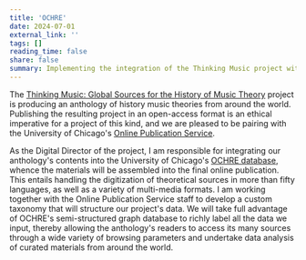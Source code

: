 ```yaml
---
title: 'OCHRE'
date: 2024-07-01
external_link: ''
tags: []
reading_time: false
share: false
summary: Implementing the integration of the Thinking Music project with the OCHRE database
---
```

The [Thinking Music: Global Sources for the History of Music Theory](https://neubauercollegium.uchicago.edu/research/thinking-music) project is producing an anthology of history music theories from around the world. Publishing the resulting project in an open-access format is an ethical imperative for a project of this kind, and we are pleased to be pairing with the University of Chicago's [Online Publication Service](https://onlinepublications.uchicago.edu/).

As the Digital Director of the project, I am responsible for integrating our anthology's contents into the University of Chicago's [OCHRE database](https://voices.uchicago.edu/ochre/), whence the materials will be assembled into the final online publication. This entails handling the digitization of theoretical sources in more than fifty languages, as well as a variety of multi-media formats. I am working together with the Online Publication Service staff to develop a custom taxonomy that will structure our project's data. We will take full advantage of OCHRE's semi-structured graph database to richly label all the data we input, thereby allowing the anthology's readers to access its many sources through a wide variety of browsing parameters and undertake data analysis of curated materials from around the world.
